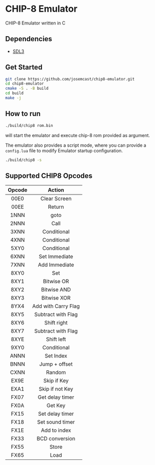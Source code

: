 # CHIP-8 Emulator

CHIP-8 Emulator written in C

## Dependencies

* [SDL3](https://github.com/libsdl-org/SDL)

## Get Started

```bash
git clone https://github.com/josemcast/chip8-emulator.git
cd chip8-emulator
cmake -S . -B build
cd build
make -j
```

## How to run

```bash
./build/chip8 rom.bin
```

will start the emulator and execute chip-8 rom provided as argument.

The emulator also provides a script mode, where you can provide a `config.lua` file to modify Emulator startup configuration.

```bash
./build/chip8 -s
```

## Supported CHIP8 Opcodes

| **Opcode** | **Action**          |
|:----------:|:-------------------:|
| 00E0       | Clear Screen        |
| 00EE       | Return              |
| 1NNN       | goto                |
| 2NNN       | Call                |
| 3XNN       | Conditional         |
| 4XNN       | Conditional         |
| 5XY0       | Conditional         |
| 6XNN       | Set Immediate       |
| 7XNN       | Add Immediate       |
| 8XY0       | Set                 |
| 8XY1       | Bitwise OR          |
| 8XY2       | Bitwise AND         |
| 8XY3       | Bitwise XOR         |
| 8YX4       | Add with Carry Flag |
| 8XY5       | Subtract with Flag  |
| 8XY6       | Shift right         |
| 8XY7       | Subtract with Flag  |
| 8XYE       | Shift left          |
| 9XY0       | Conditional         |
| ANNN       | Set Index           |
| BNNN       | Jump + offset       |
| CXNN       | Random              |
| EX9E       | Skip if Key         |
| EXA1       | Skip if not Key     |
| FX07       | Get delay timer     |
| FX0A       | Get Key             |
| FX15       | Set delay timer     |
| FX18       | Set sound timer     |
| FX1E       | Add to index        |
| FX33       | BCD conversion      |
| FX55       | Store               |
| FX65       | Load                |